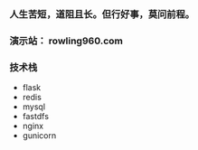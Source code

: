 ### 人生苦短，道阻且长。但行好事，莫问前程。

### 演示站： rowling960.com

### 技术栈

- flask
- redis
- mysql
- fastdfs
- nginx
- gunicorn


